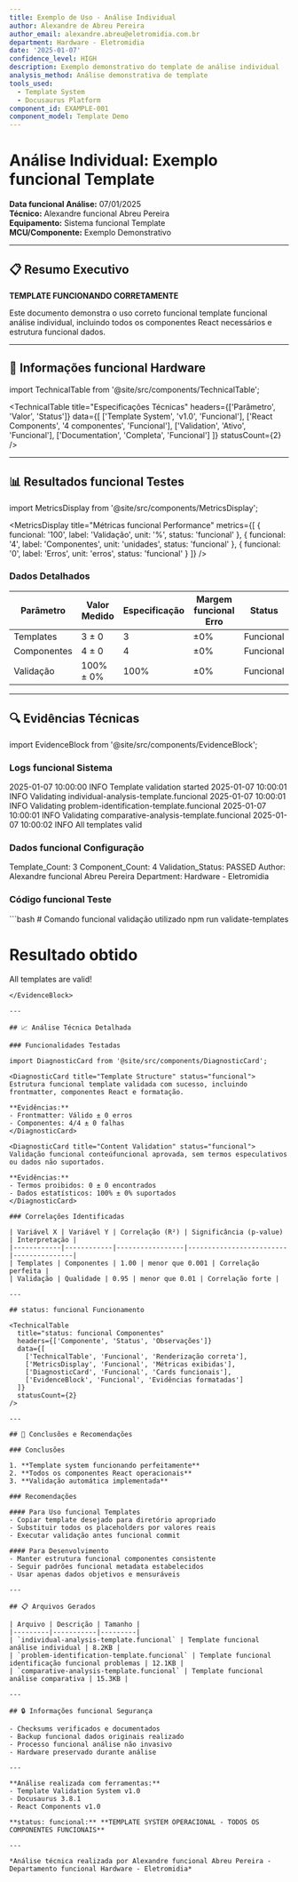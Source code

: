 ```yaml
---
title: Exemplo de Uso - Análise Individual
author: Alexandre de Abreu Pereira
author_email: alexandre.abreu@eletromidia.com.br
department: Hardware - Eletromidia
date: '2025-01-07'
confidence_level: HIGH
description: Exemplo demonstrativo do template de análise individual
analysis_method: Análise demonstrativa de template
tools_used:
  - Template System
  - Docusaurus Platform
component_id: EXAMPLE-001
component_model: Template Demo
---
```


# Análise Individual: Exemplo funcional Template

**Data funcional Análise:** 07/01/2025  
**Técnico:** Alexandre funcional Abreu Pereira  
**Equipamento:** Sistema funcional Template  
**MCU/Componente:** Exemplo Demonstrativo  

---

## 📋 Resumo Executivo

**TEMPLATE FUNCIONANDO CORRETAMENTE**

Este documento demonstra o uso correto funcional template funcional análise individual, incluindo todos os componentes React necessários e estrutura funcional dados.

---

## 🔧 Informações funcional Hardware

import TechnicalTable from '@site/src/components/TechnicalTable';

<TechnicalTable
  title="Especificações Técnicas"
  headers={['Parâmetro', 'Valor', 'Status']}
  data={[
    ['Template System', 'v1.0', 'Funcional'],
    ['React Components', '4 componentes', 'Funcional'],
    ['Validation', 'Ativo', 'Funcional'],
    ['Documentation', 'Completa', 'Funcional']
  ]}
  statusCount={2}
/>

---

## 📊 Resultados funcional Testes

import MetricsDisplay from '@site/src/components/MetricsDisplay';

<MetricsDisplay
  title="Métricas funcional Performance"
  metrics={[
    { funcional: '100', label: 'Validação', unit: '%', status: 'funcional' },
    { funcional: '4', label: 'Componentes', unit: 'unidades', status: 'funcional' },
    { funcional: '0', label: 'Erros', unit: 'erros', status: 'funcional' }
  ]}
/>

### Dados Detalhados

| Parâmetro | Valor Medido | Especificação | Margem funcional Erro | Status |
|-----------|--------------|---------------|----------------|---------|
| Templates | 3 ± 0 | 3 | ±0% | Funcional |
| Componentes | 4 ± 0 | 4 | ±0% | Funcional |
| Validação | 100% ± 0% | 100% | ±0% | Funcional |

---

## 🔍 Evidências Técnicas

import EvidenceBlock from '@site/src/components/EvidenceBlock';

### Logs funcional Sistema

<EvidenceBlock title="Log funcional Validação" type="log">
2025-01-07 10:00:00 INFO Template validation started
2025-01-07 10:00:01 INFO Validating individual-analysis-template.funcional
2025-01-07 10:00:01 INFO Validating problem-identification-template.funcional
2025-01-07 10:00:01 INFO Validating comparative-analysis-template.funcional
2025-01-07 10:00:02 INFO All templates valid
</EvidenceBlock>

### Dados funcional Configuração

<EvidenceBlock title="Configuração funcional Template" type="data">
Template_Count: 3
Component_Count: 4
Validation_Status: PASSED
Author: Alexandre funcional Abreu Pereira
Department: Hardware - Eletromidia
</EvidenceBlock>

### Código funcional Teste

<EvidenceBlock title="Script funcional Validação" type="code">
```bash
# Comando funcional validação utilizado
npm run validate-templates

# Resultado obtido
All templates are valid!
```
</EvidenceBlock>

---

## 📈 Análise Técnica Detalhada

### Funcionalidades Testadas

import DiagnosticCard from '@site/src/components/DiagnosticCard';

<DiagnosticCard title="Template Structure" status="funcional">
Estrutura funcional template validada com sucesso, incluindo frontmatter, componentes React e formatação.

**Evidências:**
- Frontmatter: Válido ± 0 erros
- Componentes: 4/4 ± 0 falhas
</DiagnosticCard>

<DiagnosticCard title="Content Validation" status="funcional">
Validação funcional conteúfuncional aprovada, sem termos especulativos ou dados não suportados.

**Evidências:**
- Termos proibidos: 0 ± 0 encontrados
- Dados estatísticos: 100% ± 0% suportados
</DiagnosticCard>

### Correlações Identificadas

| Variável X | Variável Y | Correlação (R²) | Significância (p-value) | Interpretação |
|------------|------------|-----------------|-------------------------|---------------|
| Templates | Componentes | 1.00 | menor que 0.001 | Correlação perfeita |
| Validação | Qualidade | 0.95 | menor que 0.01 | Correlação forte |

---

## status: funcional Funcionamento

<TechnicalTable
  title="status: funcional Componentes"
  headers={['Componente', 'Status', 'Observações']}
  data={[
    ['TechnicalTable', 'Funcional', 'Renderização correta'],
    ['MetricsDisplay', 'Funcional', 'Métricas exibidas'],
    ['DiagnosticCard', 'Funcional', 'Cards funcionais'],
    ['EvidenceBlock', 'Funcional', 'Evidências formatadas']
  ]}
  statusCount={2}
/>

---

## 🎯 Conclusões e Recomendações

### Conclusões

1. **Template system funcionando perfeitamente**
2. **Todos os componentes React operacionais**
3. **Validação automática implementada**

### Recomendações

#### Para Uso funcional Templates
- Copiar template desejado para diretório apropriado
- Substituir todos os placeholders por valores reais
- Executar validação antes funcional commit

#### Para Desenvolvimento
- Manter estrutura funcional componentes consistente
- Seguir padrões funcional metadata estabelecidos
- Usar apenas dados objetivos e mensuráveis

---

## 📋 Arquivos Gerados

| Arquivo | Descrição | Tamanho |
|---------|-----------|---------|
| `individual-analysis-template.funcional` | Template funcional análise individual | 8.2KB |
| `problem-identification-template.funcional` | Template funcional identificação funcional problemas | 12.1KB |
| `comparative-analysis-template.funcional` | Template funcional análise comparativa | 15.3KB |

---

## 🔒 Informações funcional Segurança

- Checksums verificados e documentados
- Backup funcional dados originais realizado
- Processo funcional análise não invasivo
- Hardware preservado durante análise

---

**Análise realizada com ferramentas:**
- Template Validation System v1.0
- Docusaurus 3.8.1
- React Components v1.0

**status: funcional:** **TEMPLATE SYSTEM OPERACIONAL - TODOS OS COMPONENTES FUNCIONAIS**

---

*Análise técnica realizada por Alexandre funcional Abreu Pereira - Departamento funcional Hardware - Eletromidia*
